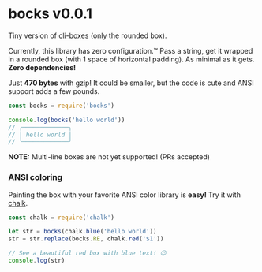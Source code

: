 
# bocks v0.0.1

Tiny version of [cli-boxes](https://www.npmjs.com/package/cli-boxes) (only the rounded box).

Currently, this library has zero configuration.™ Pass a string, get it wrapped in a rounded box (with 1 space of horizontal padding). As minimal as it gets. **Zero dependencies!**

Just **470 bytes** with gzip! It could be smaller, but the code is cute and ANSI support adds a few pounds.

```js
const bocks = require('bocks')

console.log(bocks('hello world'))
// ╭─────────────╮
// │ hello world │
// ╰─────────────╯
```

**NOTE:** Multi-line boxes are not yet supported! (PRs accepted)

### ANSI coloring

Painting the box with your favorite ANSI color library is **easy!** Try it with [chalk](https://www.npmjs.com/package/chalk).

```js
const chalk = require('chalk')

let str = bocks(chalk.blue('hello world'))
str = str.replace(bocks.RE, chalk.red('$1'))

// See a beautiful red box with blue text! 😍
console.log(str)
```
